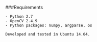 ###Requirements

    - Python 2.7
    - OpenCV 2.4.9
    - Python packages: numpy, argparse, os
    
    Developed and tested in Ubuntu 14.04.
